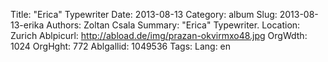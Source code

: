 Title: "Erica" Typewriter
Date: 2013-08-13
Category: album
Slug: 2013-08-13-erika
Authors: Zoltan Csala
Summary: "Erica" Typewriter.
Location: Zurich
Ablpicurl: http://abload.de/img/prazan-okvirmxo48.jpg
OrgWdth: 1024
OrgHght: 772
Ablgallid: 1049536
Tags:
Lang: en

